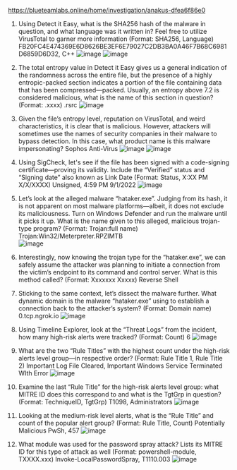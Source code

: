 https://blueteamlabs.online/home/investigation/anakus-dfea6f86e0

1. Using Detect it Easy, what is the SHA256 hash of the malware in question, and what language was it written in? Feel free to utilize VirusTotal to garner more information (Format: SHA256, Language)
FB20FC4E474369E6D8626BE3EF6E79027C2DB3BA0A46F7B68C6981D6859D6D32, C++
![image](https://github.com/user-attachments/assets/b110820e-a5e1-4dfa-bd50-05f75c33d0d9)
![image](https://github.com/user-attachments/assets/0da90ba6-ce0c-4bd1-b5a6-294c21a549ff)

2. The total entropy value in Detect it Easy gives us a general indication of the randomness across the entire file, but the presence of a highly entropic-packed section indicates a portion of the file containing data that has been compressed—packed. Usually, an entropy above 7.2 is considered malicious, what is the name of this section in question? (Format: .xxxx)
.rsrc
![image](https://github.com/user-attachments/assets/223e1119-03d5-430a-94a4-cc013a87bb5f)

3. Given the file’s entropy level, reputation on VirusTotal, and weird characteristics, it is clear that is malicious. However, attackers will sometimes use the names of security companies in their malware to bypass detection. In this case, what product name is this malware impersonating?
Sophos Anti-Virus
![image](https://github.com/user-attachments/assets/fe955422-a074-4701-9b53-8f7a8bdcf784)
![image](https://github.com/user-attachments/assets/36ae4735-3924-4e5c-957d-cfe69ac1f0e2)

4. Using SigCheck, let's see if the file has been signed with a code-signing certificate—proving its validity. Include the “Verified” status and “Signing date” also known as Link Date (Format: Status, X:XX PM X/X/XXXX)
Unsigned, 4:59 PM 9/1/2022
![image](https://github.com/user-attachments/assets/1c68d777-2190-44d7-8a07-e4c1262711ca)

5. Let’s look at the alleged malware “hataker.exe”. Judging from its hash, it is not apparent on most malware platforms—albeit, it does not exclude its maliciousness. Turn on Windows Defender and run the malware until it picks it up. What is the name given to this alleged, malicious trojan-type program? (Format: Trojan:full name)
Trojan:Win32/Meterpreter.RPZIMTB  
![image](https://github.com/user-attachments/assets/c9a08502-eddf-4515-ad15-d99f26de1d20)

6. Interestingly, now knowing the trojan type for the “hataker.exe”, we can safely assume the attacker was planning to initiate a connection from the victim’s endpoint to its command and control server. What is this method called? (Format: Xxxxxxx Xxxxx)
Reverse Shell

7. Sticking to the same context, let’s dissect the malware further. What dynamic domain is the malware “hataker.exe” using to establish a connection back to the attacker’s system? (Format: Domain name)
0.tcp.ngrok.io
![image](https://github.com/user-attachments/assets/a8c2640c-e2dc-4ffa-8c78-31ced40919b3)

8. Using Timeline Explorer, look at the “Threat Logs” from the incident, how many high-risk alerts were tracked? (Format: Count)
6
![image](https://github.com/user-attachments/assets/51a4f2a3-5b12-427d-9062-914b8d04c390)

9. What are the two “Rule Titles” with the highest count under the high-risk alerts level group—in respective order? (Format: Rule Title 1, Rule Title 2)
Important Log File Cleared, Important Windows Service Terminated WIth Error
![image](https://github.com/user-attachments/assets/a091238c-2765-4242-91ae-871d896daf03)


10. Examine the last “Rule Title” for the high-risk alerts level group: what MITRE ID does this correspond to and what is the TgtGrp in question? (Format: TechniqueID, TgtGrp)
T1098, Administrators
![image](https://github.com/user-attachments/assets/9b1b38f7-26ea-46c3-abff-140209f8031f)


11. Looking at the medium-risk level alerts, what is the “Rule Title” and count of the popular alert group? (Format: Rule Title, Count)
Potentially Malicious PwSh, 457
![image](https://github.com/user-attachments/assets/2c5c00e9-0494-4919-8266-44946ebcc515)


12. What module was used for the password spray attack? Lists its MITRE ID for this type of attack as well (Format: powershell-module, TXXXX.xxx)
Invoke-LocalPasswordSpray, T1110.003
![image](https://github.com/user-attachments/assets/b280fbfb-a04a-47ef-920f-82dd68a7b9fe)

